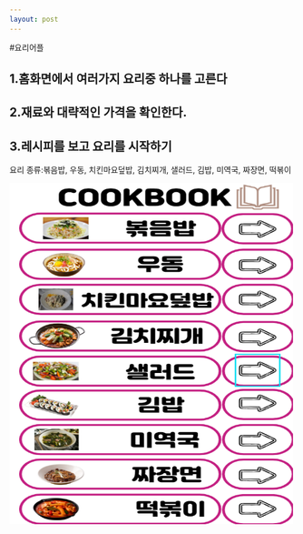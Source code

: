 ```yaml
---
layout: post
---
```


#요리어플

1.홈화면에서 여러가지 요리중 하나를 고른다
--------------------------
2.재료와 대략적인 가격을 확인한다.
--------------------------
3.레시피를 보고 요리를 시작하기
--------------------------

요리 종류:볶음밥, 우동, 치킨마요덮밥, 김치찌개, 샐러드, 김밥, 미역국, 짜장면, 떡볶이


<img src="../assets/image/logo2.png" width="500" height="600">
